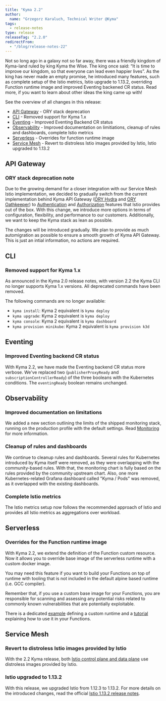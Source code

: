 ```yaml
---
title: "Kyma 2.2"
author:
  name: "Grzegorz Karaluch, Technical Writer @Kyma"
tags:
  - release-notes 
type: release
releaseTag: "2.2.0"
redirectFrom:
  - "/blog/release-notes-22"
---
```


Not so long ago in a galaxy not so far away, there was a friendly kingdom of Kyma-land ruled by king Kyma the Wise. The king once said: “It is time to improve our kingdom, so that everyone can lead even happier lives”. As the king has never made an empty promise, he introduced many features, such as complete setup of the Istio metrics, Istio upgrade to 1.13.2, overriding Function runtime image and improved Eventing backened CR status. Read more, if you want to learn about other ideas the king came up with!

<!-- overview -->

See the overview of all changes in this release:

- [API Gateway](#api-gateway) - ORY stack deprecation
- [CLI](#cli) - Removed support for Kyma 1.x
- [Eventing](#eventing) - Improved Eventing Backend CR status
- [Observability](#observability) - Improved documentation on limitiations, cleanup of rules and dashboards, complete Istio metrics
- [Serverless](#serverless) - Overrides for function runtime image
- [Service Mesh](#service-mesh) - Revert to distroless Istio images provided by Istio, Istio upgraded to 1.13.2

## API Gateway

### ORY stack deprecation note

Due to the growing demand for a closer integration with our Service Mesh Istio implementation, we decided to gradually switch from the current implementation behind Kyma API Gateway ([ORY Hydra](https://www.ory.sh/docs/hydra) and [ORY Oathkeeper](https://www.ory.sh/docs/oathkeeper)) to [Authentication](https://istio.io/latest/docs/concepts/security/#authentication) and [Authorization](https://istio.io/latest/docs/concepts/security/#authorization) features that Istio provides out of the box. With this change, we introduce more options in terms of configuration, flexibility, and performance to our customers. Additionally, we want to keep the Kyma stack as lean as possible. 

The changes will be introduced gradually. We plan to provide as much automigration as possible to ensure a smooth growth of Kyma API Gateway. This is just an intial information, no actions are required.

## CLI

### Removed support for Kyma 1.x

As announced in the Kyma 2.0 release notes, with version 2.2 the Kyma CLI no longer supports Kyma 1.x versions. All deprecated commands have been removed. 

The following commands are no longer available: 

- `kyma install`: Kyma 2 equivalent is `kyma deploy`
- `kyma upgrade`: Kyma 2 equivalent is `kyma deploy`
- `kyma console`: Kyma 2 equivalent is `kyma dashboard`
- `kyma provision minikube`: Kyma 2 equivalent is `kyma provision k3d`

## Eventing

### Improved Eventing backend CR status

With Kyma 2.2, we have made the Eventing backend CR status more verbose. We've replaced two (`publisherProxyReady` and `subscriptionControllerReady`) of the three booleans with the Kubernetes conditions. The `eventingReady` boolean remains unchanged.

## Observability

### Improved documentation on limitations

We added a new section outlining the limits of the shipped monitoring stack, running on the production profile with the default settings. Read [Monitoring](https://kyma-project.io/docs/kyma/main/01-overview/main-areas/observability/obsv-01-monitoring-in-kyma/#limitations) for more information.

### Cleanup of rules and dashboards

We continue to cleanup rules and dashboards. Several rules for Kubernetes introduced by Kyma itself were removed, as they were overlapping with the community-based rules. With that, the monitoring chart is fully based on the rules provided by the community upstream chart. Also, one more Kubernetes-related Grafana dashboard called "Kyma / Pods" was removed, as it overlapped with the existing dashboards.

### Complete Istio metrics

The Istio metrics setup now follows the recommended approach of Istio and provides all Istio metrics as aggregations over workload.

## Serverless

### Overrides for the Function runtime image

With Kyma 2.2, we extend the definition of the Function custom resource. Now it allows you to override base image of the serverless runtime with a custom docker image.
 
You may need this feature if you want to build your Functions on top of runtime with tooling that is not included in the default alpine based runtime (i.e. GCC compiler). 
 
Remember that, if you use a custom base image for your Functions, you are responsible for scanning and assessing any potential risks related to commonly known vulnerabilities that are potentially exploitable.
 
There is a dedicated [example](https://github.com/kyma-project/examples/tree/main/custom-serverless-runtime-image) defining a custom runtime and a [tutorial](https://kyma-project.io/docs/kyma/main/03-tutorials/00-serverless/svls-13-override-runtime-image) explaining how to use it in your Functions. 

## Service Mesh

### Revert to distroless Istio images provided by Istio

With the 2.2 Kyma release, both [Istio control plane and data plane](https://istio.io/latest/docs/ops/deployment/architecture/) use distroless images provided by Istio.

### Istio upgraded to 1.13.2

With this release, we upgraded Istio from 1.12.3 to 1.13.2. For more details on the introduced changes, read the official [Istio 1.13.2 release notes](https://istio.io/latest/news/releases/1.13.x/announcing-1.13.2/).